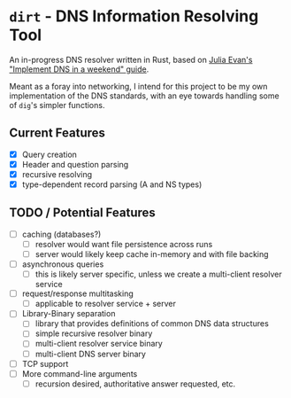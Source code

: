 # `dirt` - DNS Information Resolving Tool

An in-progress DNS resolver written in Rust, based on [Julia Evan's "Implement DNS in a weekend" guide](https://implement-dns.wizardzines.com/index.html).

Meant as a foray into networking, I intend for this project to be my own implementation of the DNS standards, with an eye towards handling some of `dig`'s simpler functions.

## Current Features

- [x] Query creation
- [x] Header and question parsing
- [x] recursive resolving
- [x] type-dependent record parsing (A and NS types)

## TODO / Potential Features

- [ ] caching (databases?)
  - [ ] resolver would want file persistence across runs
  - [ ] server would likely keep cache in-memory and with file backing
- [ ] asynchronous queries
  - [ ] this is likely server specific, unless we create a multi-client resolver service
- [ ] request/response multitasking
  - [ ] applicable to resolver service + server
- [ ] Library-Binary separation
  - [ ] library that provides definitions of common DNS data structures
  - [ ] simple recursive resolver binary
  - [ ] multi-client resolver service binary
  - [ ] multi-client DNS server binary
- [ ] TCP support
- [ ] More command-line arguments
  - [ ] recursion desired, authoritative answer requested, etc.
